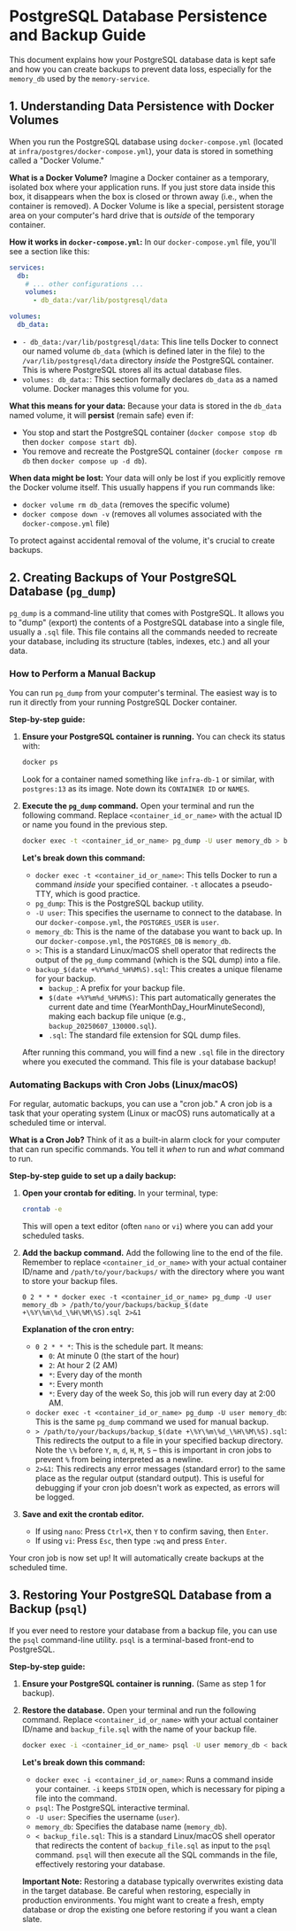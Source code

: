 # PostgreSQL Database Persistence and Backup Guide

This document explains how your PostgreSQL database data is kept safe and how you can create backups to prevent data loss, especially for the `memory_db` used by the `memory-service`.

## 1. Understanding Data Persistence with Docker Volumes

When you run the PostgreSQL database using `docker-compose.yml` (located at `infra/postgres/docker-compose.yml`), your data is stored in something called a "Docker Volume."

**What is a Docker Volume?**
Imagine a Docker container as a temporary, isolated box where your application runs. If you just store data inside this box, it disappears when the box is closed or thrown away (i.e., when the container is removed). A Docker Volume is like a special, persistent storage area on your computer's hard drive that is *outside* of the temporary container.

**How it works in `docker-compose.yml`:**
In our `docker-compose.yml` file, you'll see a section like this:

```yaml
services:
  db:
    # ... other configurations ...
    volumes:
      - db_data:/var/lib/postgresql/data

volumes:
  db_data:
```

*   `- db_data:/var/lib/postgresql/data`: This line tells Docker to connect our named volume `db_data` (which is defined later in the file) to the `/var/lib/postgresql/data` directory *inside* the PostgreSQL container. This is where PostgreSQL stores all its actual database files.
*   `volumes: db_data:`: This section formally declares `db_data` as a named volume. Docker manages this volume for you.

**What this means for your data:**
Because your data is stored in the `db_data` named volume, it will **persist** (remain safe) even if:
*   You stop and start the PostgreSQL container (`docker compose stop db` then `docker compose start db`).
*   You remove and recreate the PostgreSQL container (`docker compose rm db` then `docker compose up -d db`).

**When data might be lost:**
Your data will only be lost if you explicitly remove the Docker volume itself. This usually happens if you run commands like:
*   `docker volume rm db_data` (removes the specific volume)
*   `docker compose down -v` (removes all volumes associated with the `docker-compose.yml` file)

To protect against accidental removal of the volume, it's crucial to create backups.

## 2. Creating Backups of Your PostgreSQL Database (`pg_dump`)

`pg_dump` is a command-line utility that comes with PostgreSQL. It allows you to "dump" (export) the contents of a PostgreSQL database into a single file, usually a `.sql` file. This file contains all the commands needed to recreate your database, including its structure (tables, indexes, etc.) and all your data.

### How to Perform a Manual Backup

You can run `pg_dump` from your computer's terminal. The easiest way is to run it directly from your running PostgreSQL Docker container.

**Step-by-step guide:**

1.  **Ensure your PostgreSQL container is running.** You can check its status with:
    ```bash
    docker ps
    ```
    Look for a container named something like `infra-db-1` or similar, with `postgres:13` as its image. Note down its `CONTAINER ID` or `NAMES`.

2.  **Execute the `pg_dump` command.**
    Open your terminal and run the following command. Replace `<container_id_or_name>` with the actual ID or name you found in the previous step.

    ```bash
    docker exec -t <container_id_or_name> pg_dump -U user memory_db > backup_$(date +%Y%m%d_%H%M%S).sql
    ```

    **Let's break down this command:**
    *   `docker exec -t <container_id_or_name>`: This tells Docker to run a command *inside* your specified container. `-t` allocates a pseudo-TTY, which is good practice.
    *   `pg_dump`: This is the PostgreSQL backup utility.
    *   `-U user`: This specifies the username to connect to the database. In our `docker-compose.yml`, the `POSTGRES_USER` is `user`.
    *   `memory_db`: This is the name of the database you want to back up. In our `docker-compose.yml`, the `POSTGRES_DB` is `memory_db`.
    *   `>`: This is a standard Linux/macOS shell operator that redirects the output of the `pg_dump` command (which is the SQL dump) into a file.
    *   `backup_$(date +%Y%m%d_%H%M%S).sql`: This creates a unique filename for your backup.
        *   `backup_`: A prefix for your backup file.
        *   `$(date +%Y%m%d_%H%M%S)`: This part automatically generates the current date and time (YearMonthDay_HourMinuteSecond), making each backup file unique (e.g., `backup_20250607_130000.sql`).
        *   `.sql`: The standard file extension for SQL dump files.

    After running this command, you will find a new `.sql` file in the directory where you executed the command. This file is your database backup!

### Automating Backups with Cron Jobs (Linux/macOS)

For regular, automatic backups, you can use a "cron job." A cron job is a task that your operating system (Linux or macOS) runs automatically at a scheduled time or interval.

**What is a Cron Job?**
Think of it as a built-in alarm clock for your computer that can run specific commands. You tell it *when* to run and *what* command to run.

**Step-by-step guide to set up a daily backup:**

1.  **Open your crontab for editing.**
    In your terminal, type:
    ```bash
    crontab -e
    ```
    This will open a text editor (often `nano` or `vi`) where you can add your scheduled tasks.

2.  **Add the backup command.**
    Add the following line to the end of the file. Remember to replace `<container_id_or_name>` with your actual container ID/name and `/path/to/your/backups/` with the directory where you want to store your backup files.

    ```cron
    0 2 * * * docker exec -t <container_id_or_name> pg_dump -U user memory_db > /path/to/your/backups/backup_$(date +\%Y\%m\%d_\%H\%M\%S).sql 2>&1
    ```

    **Explanation of the cron entry:**
    *   `0 2 * * *`: This is the schedule part. It means:
        *   `0`: At minute 0 (the start of the hour)
        *   `2`: At hour 2 (2 AM)
        *   `*`: Every day of the month
        *   `*`: Every month
        *   `*`: Every day of the week
        So, this job will run every day at 2:00 AM.
    *   `docker exec -t <container_id_or_name> pg_dump -U user memory_db`: This is the same `pg_dump` command we used for manual backup.
    *   `> /path/to/your/backups/backup_$(date +\%Y\%m\%d_\%H\%M\%S).sql`: This redirects the output to a file in your specified backup directory. Note the `\%` before `Y`, `m`, `d`, `H`, `M`, `S` – this is important in cron jobs to prevent `%` from being interpreted as a newline.
    *   `2>&1`: This redirects any error messages (standard error) to the same place as the regular output (standard output). This is useful for debugging if your cron job doesn't work as expected, as errors will be logged.

3.  **Save and exit the crontab editor.**
    *   If using `nano`: Press `Ctrl+X`, then `Y` to confirm saving, then `Enter`.
    *   If using `vi`: Press `Esc`, then type `:wq` and press `Enter`.

Your cron job is now set up! It will automatically create backups at the scheduled time.

## 3. Restoring Your PostgreSQL Database from a Backup (`psql`)

If you ever need to restore your database from a backup file, you can use the `psql` command-line utility. `psql` is a terminal-based front-end to PostgreSQL.

**Step-by-step guide:**

1.  **Ensure your PostgreSQL container is running.** (Same as step 1 for backup).

2.  **Restore the database.**
    Open your terminal and run the following command. Replace `<container_id_or_name>` with your actual container ID/name and `backup_file.sql` with the name of your backup file.

    ```bash
    docker exec -i <container_id_or_name> psql -U user memory_db < backup_file.sql
    ```

    **Let's break down this command:**
    *   `docker exec -i <container_id_or_name>`: Runs a command inside your container. `-i` keeps `STDIN` open, which is necessary for piping a file into the command.
    *   `psql`: The PostgreSQL interactive terminal.
    *   `-U user`: Specifies the username (`user`).
    *   `memory_db`: Specifies the database name (`memory_db`).
    *   `< backup_file.sql`: This is a standard Linux/macOS shell operator that redirects the content of `backup_file.sql` as input to the `psql` command. `psql` will then execute all the SQL commands in the file, effectively restoring your database.

    **Important Note:** Restoring a database typically overwrites existing data in the target database. Be careful when restoring, especially in production environments. You might want to create a fresh, empty database or drop the existing one before restoring if you want a clean slate.
